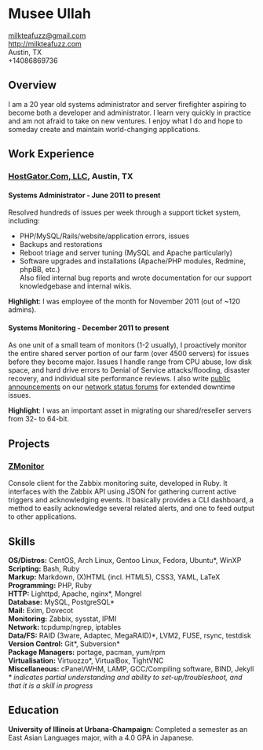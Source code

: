 # Musee Ullah

<milkteafuzz@gmail.com>  
<http://milkteafuzz.com>  
Austin, TX  
+14086869736  

## Overview

I am a 20 year old systems administrator and server firefighter aspiring to 
become both a developer and administrator. I learn very quickly in practice and am 
not afraid to take on new ventures. I enjoy what I do and hope to someday create 
and maintain world-changing applications.

## Work Experience

### [HostGator.Com, LLC][], Austin, TX

#### Systems Administrator - June 2011 to present

Resolved hundreds of issues per week through a support ticket system, including:  
- PHP/MySQL/Rails/website/application errors, issues  
- Backups and restorations  
- Reboot triage and server tuning (MySQL and Apache particularly)  
- Software upgrades and installations (Apache/PHP modules, Redmine, phpBB, etc.)  
Also filed internal bug reports and wrote documentation for our support 
knowledgebase and internal wikis.

**Highlight**: I was employee of the month for November 2011 (out of ~120 admins).

#### Systems Monitoring - December 2011 to present

As one unit of a small team of monitors (1-2 usually), I proactively monitor the 
entire shared server portion of our farm (over 4500 servers) for issues before 
they become major. Issues I handle range from CPU abuse, low disk space, and 
hard drive errors to Denial of Service attacks/flooding, disaster recovery, and 
individual site performance reviews. I also write [public announcements][] on our 
[network status forums][] for extended downtime issues.

**Highlight**: I was an important asset in migrating our shared/reseller 
servers from 32- to 64-bit.

## Projects

### [ZMonitor][]

Console client for the Zabbix monitoring suite, developed in Ruby. It 
interfaces with the Zabbix API using JSON for gathering current active 
triggers and acknowledging events. It basically provides a CLI dashboard, 
a method to easily acknowledge several related alerts, and one to feed 
output to other applications.

## Skills

**OS/Distros:** CentOS, Arch Linux, Gentoo Linux, Fedora, Ubuntu\*, WinXP  
**Scripting:** Bash, Ruby  
**Markup:** Markdown, (X)HTML (incl. HTML5), CSS3, YAML, LaTeX  
**Programming:** PHP, Ruby  
**HTTP:** Lighttpd, Apache, nginx\*, Mongrel  
**Database:** MySQL, PostgreSQL\*  
**Mail:** Exim, Dovecot  
**Monitoring:** Zabbix, sysstat, IPMI  
**Network:** tcpdump/ngrep, iptables  
**Data/FS:** RAID (3ware, Adaptec, MegaRAID)\*, LVM2, FUSE, rsync, testdisk  
**Version Control:** Git\*, Subversion\*  
**Package Managers:** portage, pacman, yum/rpm  
**Virtualisation:** Virtuozzo\*, VirtualBox, TightVNC  
**Miscellaneous:** cPanel/WHM, LAMP, GCC/Compiling software, BIND, Jekyll  
*&#42; indicates partial understanding and ability to set-up/troubleshoot, and that it is a skill in progress*

## Education

**University of Illinois at Urbana-Champaign:** Completed a semester as an East Asian Languages major, 
with a 4.0 GPA in Japanese.

[HostGator.Com, LLC]: http://www.hostgator.com
[public announcements]: http://forums.hostgator.com/search.php?do=finduser&u=126179
[network status forums]: http://forums.hostgator.com/network-status-f14.html
[ZMonitor]: https://github.com/liliff/zmonitor
